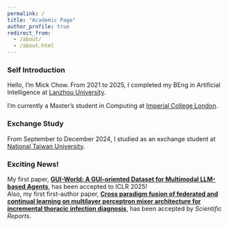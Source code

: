 ```yaml
---
permalink: /
title: "Academic Page"
author_profile: true
redirect_from: 
  - /about/
  - /about.html
---
```


### Self Introduction
Hello, I’m Mick Chow. From 2021 to 2025, I completed my BEng in Artificial Intelligence at [Lanzhou University](https://www.lzu.edu.cn/). 

I’m currently a Master’s student in Computing at [Imperial College London](https://www.imperial.ac.uk/).

### Exchange Study
From September to December 2024, I studied as an exchange student at [National Taiwan University](https://www.ntu.edu.tw/).

### Exciting News!
My first paper, [**GUI-World: A GUI-oriented Dataset for Multimodal LLM-based Agents**](https://openreview.net/forum?id=QarKTT5brZ), has been accepted to ICLR 2025!  
Also, my first first-author paper, [**Cross paradigm fusion of federated and continual learning on multilayer perceptron mixer architecture for incremental thoracic infection diagnosis**](https://www.nature.com/articles/s41598-025-06077-8), has been accepted by *Scientific Reports*.
